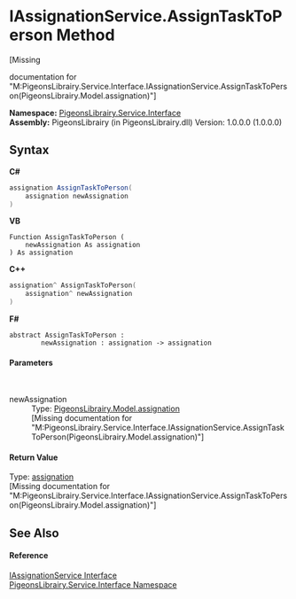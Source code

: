 # IAssignationService.AssignTaskToPerson Method 
 

\[Missing <summary> documentation for "M:PigeonsLibrairy.Service.Interface.IAssignationService.AssignTaskToPerson(PigeonsLibrairy.Model.assignation)"\]

**Namespace:**&nbsp;<a href="b0fc0eda-b7b1-0d3d-2267-0fd4766ff20d">PigeonsLibrairy.Service.Interface</a><br />**Assembly:**&nbsp;PigeonsLibrairy (in PigeonsLibrairy.dll) Version: 1.0.0.0 (1.0.0.0)

## Syntax

**C#**<br />
``` C#
assignation AssignTaskToPerson(
	assignation newAssignation
)
```

**VB**<br />
``` VB
Function AssignTaskToPerson ( 
	newAssignation As assignation
) As assignation
```

**C++**<br />
``` C++
assignation^ AssignTaskToPerson(
	assignation^ newAssignation
)
```

**F#**<br />
``` F#
abstract AssignTaskToPerson : 
        newAssignation : assignation -> assignation 

```


#### Parameters
&nbsp;<dl><dt>newAssignation</dt><dd>Type: <a href="912fb7ce-cbcd-e571-4846-3144af127f9c">PigeonsLibrairy.Model.assignation</a><br />\[Missing <param name="newAssignation"/> documentation for "M:PigeonsLibrairy.Service.Interface.IAssignationService.AssignTaskToPerson(PigeonsLibrairy.Model.assignation)"\]</dd></dl>

#### Return Value
Type: <a href="912fb7ce-cbcd-e571-4846-3144af127f9c">assignation</a><br />\[Missing <returns> documentation for "M:PigeonsLibrairy.Service.Interface.IAssignationService.AssignTaskToPerson(PigeonsLibrairy.Model.assignation)"\]

## See Also


#### Reference
<a href="59453f45-962d-082d-b194-a96ebbbbffa7">IAssignationService Interface</a><br /><a href="b0fc0eda-b7b1-0d3d-2267-0fd4766ff20d">PigeonsLibrairy.Service.Interface Namespace</a><br />